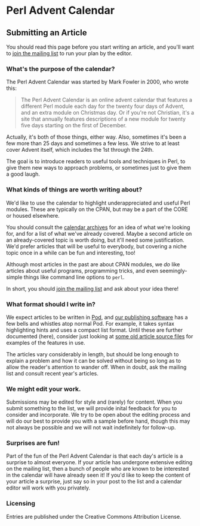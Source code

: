 #  Perl Advent Calendar
## Submitting an Article

You should read this page before you start writing an article, and you'll want
to [join the mailing list](http://mail.pm.org/mailman/listinfo/perladvent) to
run your plan by the editor.

### What's the purpose of the calendar?

The Perl Advent Calendar was started by Mark Fowler in 2000, who wrote this:

> The Perl Advent Calendar is an online advent calendar that features a
> different Perl module each day for the twenty four days of Advent, and an
> extra module on Christmas day. Or if you're not Christian, it's a site that
> annually features descriptions of a new module for twenty five days starting
> on the first of December.

Actually, it's both of those things, either way.  Also, sometimes it's been a
few more than 25 days and sometimes a few less.  We strive to at least cover
Advent itself, which includes the 1st through the 24th.

The goal is to introduce readers to useful tools and techniques in Perl, to
give them new ways to approach problems, or sometimes just to give them a good
laugh.

### What kinds of things are worth writing about?

We'd like to use the calendar to highlight underappreciated and useful Perl
modules.  These are typically on the CPAN, but may be a part of the CORE or
housed elsewhere.

You should consult the [calendar archives](/archives.html) for an idea of what
we're looking for, and for a list of what we've already covered.  Maybe a
second article on an already-covered topic is worth doing, but it'll need some
justification.  We'd prefer articles that will be useful to everybody, but
covering a niche topic once in a while can be fun and interesting, too!

Although most articles in the past are about CPAN modules, we *do* like
articles about useful programs, programming tricks, and even seemingly-simple
things like command line options to `perl`.

In short, you should [join the mailing
list](http://mail.pm.org/mailman/listinfo/perladvent) and ask about your idea
there!

### What format should I write in?

We expect articles to be written in
[Pod](http://perldoc.perl.org/perlpod.html), and [our publishing
software](http://metacpan.org/release/WWW-AdventCalendar) has a few bells and
whistles atop normal Pod.  For example, it takes syntax highlighting hints and
uses a compact list format.  Until these are further documented (here),
consider just looking at [some old article source
files](https://github.com/rjbs/Perl-Advent/tree/master/2011/articles) for
examples of the features in use.

The articles vary considerably in length, but should be long enough to explain
a problem and how it can be solved without being so long as to allow the
reader's attention to wander off.  When in doubt, ask the mailing list and
consult recent year's articles.

### We might edit your work.

Submissions may be edited for style and (rarely) for content.  When you submit
something to the list, we will provide inital feedback for you to consider and
incorporate.  We try to be open about the editing process and will do our best
to provide you with a sample before hand, though this may not always be
possible and we will not wait indefinitely for follow-up.

### Surprises are fun!

Part of the fun of the Perl Advent Calendar is that each day's article is a
surprise to almost everyone.  If your article has undergone extensive editing
on the mailing list, then a bunch of people who are known to be interested in
the calendar will have already seen it!  If you'd like to keep the content of
your article a surprise, just say so in your post to the list and a calendar
editor will work with you privately.

### Licensing

Entries are published under the Creative Commons Attribution License.
